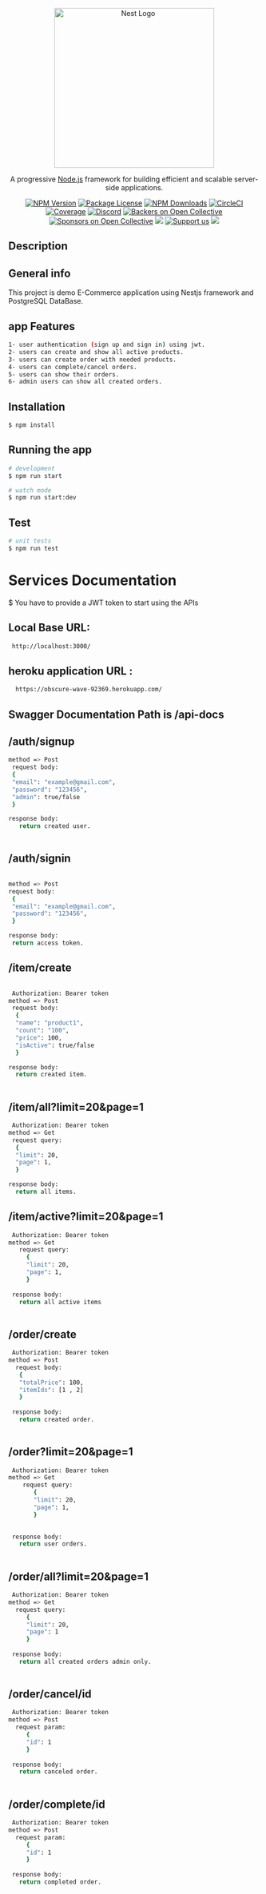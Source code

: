 <p align="center">
  <a href="http://nestjs.com/" target="blank"><img src="https://nestjs.com/img/logo_text.svg" width="320" alt="Nest Logo" /></a>
</p>

[circleci-image]: https://img.shields.io/circleci/build/github/nestjs/nest/master?token=abc123def456
[circleci-url]: https://circleci.com/gh/nestjs/nest

  <p align="center">A progressive <a href="http://nodejs.org" target="_blank">Node.js</a> framework for building efficient and scalable server-side applications.</p>
    <p align="center">
<a href="https://www.npmjs.com/~nestjscore" target="_blank"><img src="https://img.shields.io/npm/v/@nestjs/core.svg" alt="NPM Version" /></a>
<a href="https://www.npmjs.com/~nestjscore" target="_blank"><img src="https://img.shields.io/npm/l/@nestjs/core.svg" alt="Package License" /></a>
<a href="https://www.npmjs.com/~nestjscore" target="_blank"><img src="https://img.shields.io/npm/dm/@nestjs/common.svg" alt="NPM Downloads" /></a>
<a href="https://circleci.com/gh/nestjs/nest" target="_blank"><img src="https://img.shields.io/circleci/build/github/nestjs/nest/master" alt="CircleCI" /></a>
<a href="https://coveralls.io/github/nestjs/nest?branch=master" target="_blank"><img src="https://coveralls.io/repos/github/nestjs/nest/badge.svg?branch=master#9" alt="Coverage" /></a>
<a href="https://discord.gg/G7Qnnhy" target="_blank"><img src="https://img.shields.io/badge/discord-online-brightgreen.svg" alt="Discord"/></a>
<a href="https://opencollective.com/nest#backer" target="_blank"><img src="https://opencollective.com/nest/backers/badge.svg" alt="Backers on Open Collective" /></a>
<a href="https://opencollective.com/nest#sponsor" target="_blank"><img src="https://opencollective.com/nest/sponsors/badge.svg" alt="Sponsors on Open Collective" /></a>
  <a href="https://paypal.me/kamilmysliwiec" target="_blank"><img src="https://img.shields.io/badge/Donate-PayPal-ff3f59.svg"/></a>
    <a href="https://opencollective.com/nest#sponsor"  target="_blank"><img src="https://img.shields.io/badge/Support%20us-Open%20Collective-41B883.svg" alt="Support us"></a>
  <a href="https://twitter.com/nestframework" target="_blank"><img src="https://img.shields.io/twitter/follow/nestframework.svg?style=social&label=Follow"></a>
</p>
  <!--[![Backers on Open Collective](https://opencollective.com/nest/backers/badge.svg)](https://opencollective.com/nest#backer)
  [![Sponsors on Open Collective](https://opencollective.com/nest/sponsors/badge.svg)](https://opencollective.com/nest#sponsor)-->

## Description

## General info
This project is demo E-Commerce application using Nestjs framework and PostgreSQL DataBase.

## app Features
```bash
1- user authentication (sign up and sign in) using jwt.
2- users can create and show all active products.
3- users can create order with needed products.
4- users can complete/cancel orders.
5- users can show their orders.
6- admin users can show all created orders.
```

## Installation

```bash
$ npm install
```

## Running the app

```bash
# development
$ npm run start

# watch mode
$ npm run start:dev

```

## Test

```bash
# unit tests
$ npm run test

```

# Services  Documentation 

$  You have to provide a JWT token to start using the APIs

## Local Base URL:
```bash
 http://localhost:3000/
```

## heroku application URL :
```bash  
  https://obscure-wave-92369.herokuapp.com/
```

## Swagger Documentation Path is /api-docs

## /auth/signup  
```bash
method => Post
 request body:
 {
 "email": "example@gmail.com",
 "password": "123456",
 "admin": true/false
 }

response body:
   return created user.
   

```
 ## /auth/signin 
 
  ```bash
  
  method => Post
  request body:
   {
   "email": "example@gmail.com",
   "password": "123456",
   }
 
 response body:
   return access token.
 
```
 
 ## /item/create 
 
 ```bash
 
  Authorization: Bearer token
 method => Post
  request body:
   {
   "name": "product1",
   "count": "100",
   "price": 100,
   "isActive": true/false
   }
 
 response body:
   return created item.
   
```
 
 ## /item/all?limit=20&page=1 
 
 ```bash
  Authorization: Bearer token
 method => Get
  request query:
   {
   "limit": 20,
   "page": 1,
   }
 
 response body:
   return all items.
 
```

 ## /item/active?limit=20&page=1 

```bash
 Authorization: Bearer token
method => Get
   request query:
     {
     "limit": 20,
     "page": 1,
     }
 
 response body:
   return all active items
   
```

## /order/create  

```bash
 Authorization: Bearer token
method => Post
  request body:
   {
   "totalPrice": 100,
   "itemIds": [1 , 2]
   }
 
 response body:
   return created order.
   
```

## /order?limit=20&page=1 

```bash
 Authorization: Bearer token
method => Get
    request query:
       {
       "limit": 20,
       "page": 1,
       }

 
 response body:
   return user orders.
   
```

## /order/all?limit=20&page=1  

```bash
 Authorization: Bearer token
method => Get
  request query:
     {
     "limit": 20,
     "page": 1
     }
 
 response body:
   return all created orders admin only.
   
```

## /order/cancel/id 

```bash
 Authorization: Bearer token
method => Post
  request param:
     {
     "id": 1
     }
 
 response body:
   return canceled order.
   
```

## /order/complete/id  

```bash
 Authorization: Bearer token
method => Post
  request param:
     {
     "id": 1
     }
 
 response body:
   return completed order.
   
```
   
   
   
